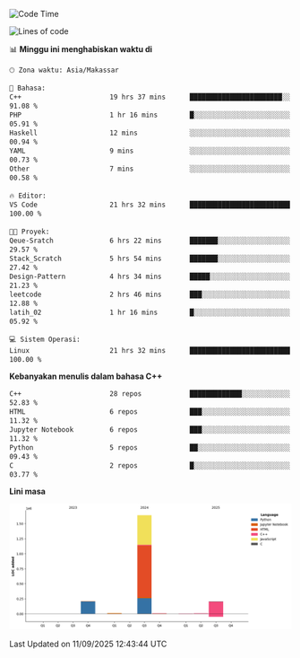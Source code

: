 <!--START_SECTION:waka-->
![Code Time](http://img.shields.io/badge/Code%20Time-465%20hrs%2014%20mins-blue)

![Lines of code](https://img.shields.io/badge/Sejak%20Hello%20World%20aku%20telah%20menulis-2.1%20million%20baris%20kode-blue)

📊 **Minggu ini menghabiskan waktu di** 

```text
🕑︎ Zona waktu: Asia/Makassar

💬 Bahasa: 
C++                      19 hrs 37 mins      ███████████████████████░░   91.08 % 
PHP                      1 hr 16 mins        █░░░░░░░░░░░░░░░░░░░░░░░░   05.91 % 
Haskell                  12 mins             ░░░░░░░░░░░░░░░░░░░░░░░░░   00.94 % 
YAML                     9 mins              ░░░░░░░░░░░░░░░░░░░░░░░░░   00.73 % 
Other                    7 mins              ░░░░░░░░░░░░░░░░░░░░░░░░░   00.58 % 

🔥 Editor: 
VS Code                  21 hrs 32 mins      █████████████████████████   100.00 % 

🐱‍💻 Proyek: 
Qeue-Sratch              6 hrs 22 mins       ███████░░░░░░░░░░░░░░░░░░   29.57 % 
Stack_Scratch            5 hrs 54 mins       ███████░░░░░░░░░░░░░░░░░░   27.42 % 
Design-Pattern           4 hrs 34 mins       █████░░░░░░░░░░░░░░░░░░░░   21.23 % 
leetcode                 2 hrs 46 mins       ███░░░░░░░░░░░░░░░░░░░░░░   12.88 % 
latih_02                 1 hr 16 mins        █░░░░░░░░░░░░░░░░░░░░░░░░   05.92 % 

💻 Sistem Operasi: 
Linux                    21 hrs 32 mins      █████████████████████████   100.00 % 
```

**Kebanyakan menulis dalam bahasa C++** 

```text
C++                      28 repos            █████████████░░░░░░░░░░░░   52.83 % 
HTML                     6 repos             ███░░░░░░░░░░░░░░░░░░░░░░   11.32 % 
Jupyter Notebook         6 repos             ███░░░░░░░░░░░░░░░░░░░░░░   11.32 % 
Python                   5 repos             ██░░░░░░░░░░░░░░░░░░░░░░░   09.43 % 
C                        2 repos             █░░░░░░░░░░░░░░░░░░░░░░░░   03.77 % 
```



**Lini masa**

![Lines of Code chart](https://raw.githubusercontent.com/yusuf601/yusuf601/main/assets/bar_graph.png)


 Last Updated on 11/09/2025 12:43:44 UTC
<!--END_SECTION:waka-->

